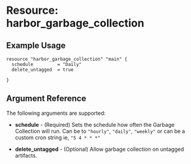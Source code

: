 # Resource: harbor_garbage_collection

## Example Usage
```hcl
resource "harbor_garbage_collection" "main" {
  schedule         = "Daily"
  delete_untagged  = true

}
```

## Argument Reference
The following arguments are supported:
* **schedule** - (Required) Sets the schedule how often the Garbage Collection will run.  Can be to `"hourly"`, `"daily"`, `"weekly"` or can be a custom cron string ie, `"5 4 * * *"` 

* **delete_untagged** - (Optional) Allow garbage collection on untagged artifacts.